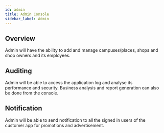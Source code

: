 ```yaml
---
id: admin
title: Admin Console
sidebar_label: Admin
---
```


## Overview

Admin will have the ability to add and manage campuses/places, shops and shop owners and its employees. 

## Auditing

Admin will be able to access the application log and analyse its performance and security. Business analysis and report generation can also be done from the console.

## Notification

Admin will be able to send notification to all the signed in users of the customer app for promotions and advertisement. 



